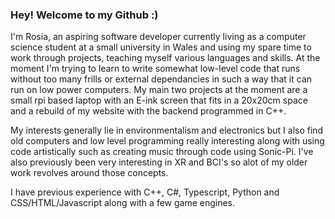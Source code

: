 ### Hey! Welcome to my Github :)

I'm Rosia, an aspiring software developer currently living as a computer science student at a small university in Wales and using my spare time to work through projects, teaching myself various languages and skills. At the moment I'm trying to learn to write somewhat low-level code that runs without too many frills or external dependancies in such a way that it can run on low power computers. My main two projects at the moment are a small rpi based laptop with an E-ink screen that fits in a 20x20cm space and a rebuild of my website with the backend programmed in C++.

My interests generally lie in environmentalism and electronics but I also find old computers and low level programming really interesting along with using code artistically such as creating music through code using Sonic-Pi. I've also previously been very interesting in XR and BCI's so alot of my older work revolves around those concepts.

I have previous experience with C++, C#, Typescript, Python and CSS/HTML/Javascript along with a few game engines.
